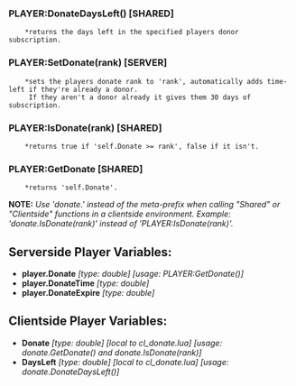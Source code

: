 ### PLAYER:DonateDaysLeft() **[SHARED]**

```
    *returns the days left in the specified players donor subscription.
```


### PLAYER:SetDonate(rank) **[SERVER]**

```
    *sets the players donate rank to 'rank', automatically adds time-left if they're already a donor.
	 If they aren't a donor already it gives them 30 days of subscription.
```


### PLAYER:IsDonate(rank) **[SHARED]**

```
    *returns true if 'self.Donate >= rank', false if it isn't.
```


### PLAYER:GetDonate **[SHARED]**

```
    *returns 'self.Donate'.
```

**NOTE:** *Use 'donate.' instead of the meta-prefix when calling "Shared" or "Clientside" functions in a clientside environment. Example: 'donate.IsDonate(rank)' instead of 'PLAYER:IsDonate(rank)'.*

## Serverside Player Variables: ##
* **player.Donate** *[type: double]* *[usage: PLAYER:GetDonate()]*
* **player.DonateTime** *[type: double]*
* **player.DonateExpire** *[type: double]*

## Clientside Player Variables: ##
* **Donate** *[type: double]* *[local to cl_donate.lua]* *[usage: donate.GetDonate() and donate.IsDonate(rank)]*
* **DaysLeft** *[type: double]* *[local to cl_donate.lua]* *[usage: donate.DonateDaysLeft()]*